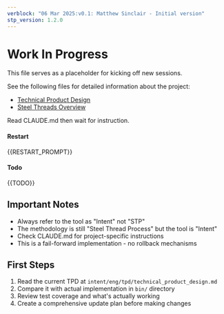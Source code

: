 ```yaml
---
verblock: "06 Mar 2025:v0.1: Matthew Sinclair - Initial version"
stp_version: 1.2.0
---
```

# Work In Progress

This file serves as a placeholder for kicking off new sessions.

See the following files for detailed information about the project:

- [Technical Product Design](../eng/tpd/technical_product_design.md)
- [Steel Threads Overview](st/steel_threads.md)

Read CLAUDE.md then wait for instruction.

#### Restart

{{RESTART_PROMPT}}

#### Todo

{{TODO}}

## Important Notes

- Always refer to the tool as "Intent" not "STP"
- The methodology is still "Steel Thread Process" but the tool is "Intent"
- Check CLAUDE.md for project-specific instructions
- This is a fail-forward implementation - no rollback mechanisms

## First Steps

  1. Read the current TPD at `intent/eng/tpd/technical_product_design.md`
  2. Compare it with actual implementation in `bin/` directory
  3. Review test coverage and what's actually working
  4. Create a comprehensive update plan before making changes
